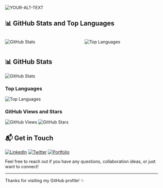 <picture>
 <source media="(prefers-color-scheme: dark)" srcset="https://user-images.githubusercontent.com/74038190/212750155-3ceddfbd-19d3-40a3-87af-8d329c8323c4.gif">
 <source media="(prefers-color-scheme: light)" srcset="https://user-images.githubusercontent.com/74038190/212750155-3ceddfbd-19d3-40a3-87af-8d329c8323c4.gif">
 <img alt="YOUR-ALT-TEXT" src="https://user-images.githubusercontent.com/74038190/212750155-3ceddfbd-19d3-40a3-87af-8d329c8323c4.gif">
</picture>

## 📊 GitHub Stats and Top Languages

<div style="display: flex; justify-content: space-between;">

  <div style="flex: 1; margin-right: 20px;">
  
  ![GitHub Stats](https://github-readme-stats.vercel.app/api?username=sirln&show_icons=true&theme=radical)
  
  </div>

  <div style="flex: 1;">
  
  ![Top Languages](https://github-readme-stats.vercel.app/api/top-langs/?username=sirln&layout=compact&theme=radical)
  
  </div>

</div>

## 📊 GitHub Stats

![GitHub Stats](https://github-readme-stats.vercel.app/api?username=sirln&show_icons=true&theme=radical)

### Top Languages

![Top Languages](https://github-readme-stats.vercel.app/api/top-langs/?username=sirln&layout=compact&theme=radical)

### GitHub Views and Stars

![GitHub Views](https://komarev.com/ghpvc/?username=sirln)
![GitHub Stars](https://img.shields.io/github/stars/sirln?style=social)

## 📬 Get in Touch

[![LinkedIn](https://img.shields.io/badge/LinkedIn-Profile-blue?style=for-the-badge&logo=linkedin)](https://www.linkedin.com/in/lawrence-siro-6430b1136/)
[![Twitter](https://img.shields.io/badge/Twitter-%40sir__l__n-blue?style=for-the-badge&logo=twitter)](https://twitter.com/sir_l_n)
[![Portfolio](https://img.shields.io/badge/Portfolio-Website-blue?style=for-the-badge&logo=web)](https://www.sirlawren.com)

Feel free to reach out if you have any questions, collaboration ideas, or just want to connect!

---

Thanks for visiting my GitHub profile! ✨
